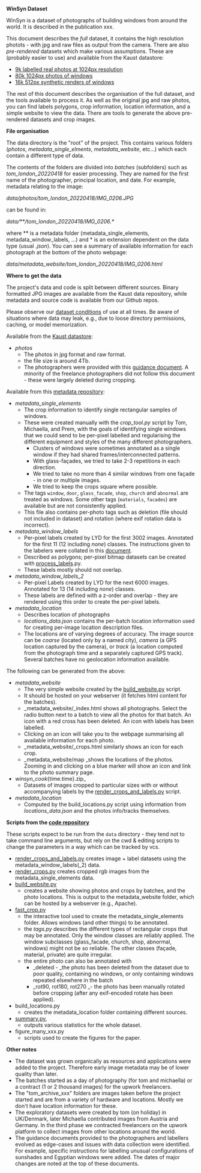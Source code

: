 
**WinSyn Dataset**

WinSyn is a dataset of photographs of building windows from around the world. It is described in the publication xxx. 

This document describes the _full_ dataset, it contains the high resolution photots - with jpg and raw files as output from the camera. There are also _pre-rendered_ datasets which make various assumptions. These are (probably easier to use) and available from the Kaust datastore:

* [9k labelled real photos at 1024px resolution]()
* [80k 1024px photos of windows]()
* [16k 512px synthetic renders of windows]()

The rest of this document describes the organisation of the full dataset, and the tools available to process it. As well as the original jpg and raw photos, you can find labels polygons, crop information, location information, and a simple website to view the data. There are tools to generate the above pre-rendered datasets and crop images.

**File organisation** 

The data directory is the "root" of the project. This contains various folders (_photos_, _metadata_single_elments_, _metadata_website_, etc…) which each contain a different type of data.  
 
The contents of the folders are divided into _batches_ (subfolders) such as _tom_london_20220418_ for easier processing. They are named for the first name of the photographer, principal location, and date. For example, metadata relating to the image:

 _data/photos/tom_london_20220418/IMG_0206.JPG_ 

can be found in:

_data/**/tom_london_20220418/IMG_0206.*_

where ** is a metadata folder (metadata_single_elements, metadata_window_labels, ...) and * is an extension dependent on the data type (usual ._json_). You can see a summary of available information for each photograph at the bottom of the photo webpage: 

_data/metadata_website/tom_london_20220418/IMG_0206.html_

**Where to get the data** 
 
The project's data and code is split between different sources. Binary formatted JPG images are available from the Kaust data repository, while metadata and source code is available from our Github repos. 

Please observe our [dataset conditions](http://todo.com) of use at all times. Be aware of situations where data may leak, e.g., due to loose directory permissions, caching, or model memorization. 

Available from the [Kaust datastore](https://repository.kaust.edu.sa/):

* _photos_
    * The photos in jpg format and raw format.
    * the file size is around 4Tb.
    <!--- * Any GPS tracks recorded during photo creation. These have assorted names.  (no current plan to release these) -->
    * The photographers were provided with this [guidance document](https://docs.google.com/document/d/1_wCHtkXmdSMRhZUC7USt_LlgJ8gygK6s6dNCVQnCpM8/edit). A minority of the freelance photographers did not follow this document - these were largely deleted during cropping.
<!-- Due to the large size, the RAW images are available only upon demand. Currently this involves sending a USB harddisk and FedEx box to Kaust and we'll clone the dataset and return it to you. Please contact us to discuss this option! (now on globus) -->

Available from this [metadata repository](https://github.com/twak/winsyn_metadata):

* _metadata_single_elements_
    * The crop information to identify single rectangular samples of windows.
    * These were created manually with the _crop_tool.py_ script by Tom, Michaella, and Prem, with the goals of identifying single windows that we could send to be per-pixel labelled and regularising the different equipment and styles of the many different photographers.
        * Clusters of windows were sometimes annotated as a single window if they had shared frames/interconnected patterns.
        * With glass-façades, we tried to take 2-3 repetitions in each direction.
        * We tried to take no more than 4 similar windows from one façade - in one or multiple images.
        * We tried to keep the crops square where possible.
    * The tags `window`, `door`, `glass_facade`, `shop`, `church` and `abnormal` are treated as windows. Some other tags (`materials`, `facades`) are available but are not consistently applied.
    * This file also contains per-photo tags such as deletion (file should not included in dataset) and rotation (where exif rotation data is incorrect).
* _metadata_window_labels_
    * Per-pixel labels created by LYD for the first 3002 images. Annotated for the first 11 (12 including _none_) classes. The instructions given to the labelers were collated in this [document](https://docs.google.com/document/d/1IXjsb6ZTtXJi8b5uPmS9S6IpxSV1OTaU4FDAbcrAxiw/edit).
    * Described as polygons; per-pixel bitmap datasets can be created with [process_labels](https://github.com/twak/fast_crop/blob/master/process_labels.py).py.
    * These labels mostly should not overlap.
* _metadata_window_labels_2_
    * Per-pixel Labels created by LYD for the next 6000 images. Annotated for 13 (14 including _none_) classes. 
    * These labels are defined with a z-order and overlap - they are rendered using this order to create the per-pixel labels.
* _metadata_location_
    * Describes location of photographs
    * _locations_data.json_ contains the per-batch location information used for creating per-image location description files.
    * The locations are of varying degrees of accuracy. The image source can be _coarse_ (located only by a named city), _camera_ (a GPS location captured by the camera), or _track_ (a location computed from the photograph time and a separately captured GPS track). Several batches have no geolocation information available.


The following can be generated from the above:

* _metadata_website_
    * The very simple website created by the [build_website.py](https://github.com/twak/fast_crop/blob/master/build_website.py) script.
    * It should be hosted on your webserver (it fetches html content for the batches).
    * _metadata_website/_index.html shows all photographs. Select the radio button next to a batch to view all the photos for that batch. An icon with a red cross has been deleted. An icon with labels has been labelled.
    * Clicking on an icon will take you to the webpage summarising all available information for each photo.
    * _metadata_website/_crops.html similarly shows an icon for each crop.
    * _metadata_website/map _shows the locations of the photos. Zooming in and clicking on a blue marker will show an icon and link to the photo summary page.
* _winsyn_cook_{time.time}.zip_
    * Datasets of images cropped to particular sizes with or without accompanying labels by the [render_crops_and_labels.py](https://github.com/twak/fast_crop/blob/master/render_crops_and_labels.py)  script.
* _metadata_location_
    * Computed by the build_locations.py script using information from _locations_data.json_ and the photos info/tracks themselves.

**Scripts from the [code repository](https://github.com/twak/fast_crop)**

These scripts expect to be run from the `data` directory - they tend not to take command line arguments, but rely on the cwd & editing scripts to change the parameters in a way which can be tracked by vcs. 

* [render_crops_and_labels.py](https://github.com/twak/fast_crop/blob/master/render_crops_and_labels.py) creates image + label datasets using the metadata_window_labels(_2) data.
* [render_crops.py](https://github.com/twak/fast_crop/blob/master/render_crops.py) creates cropped rgb images from the metadata_single_elements data.
* [build_website.py](https://github.com/twak/fast_crop/blob/master/build_website.py)
    * creates a website showing photos and crops by batches, and the photo locations. This is output to the metadata_website folder, which can be hosted by a webserver (e.g., Apache).
* [fast_crop.py](https://github.com/twak/fast_crop/blob/master/crop_tool.py)
    * the interactive tool used to create the metadata_single_elements folder. Allows windows (and other things) to be annotated.
    * the _tags.py_ describes the different types of rectangular crops that may be annotated. Only the window classes are reliably applied. The window subclasses  (glass_facade, church, shop, abnormal, windows) might not be so reliable. The other classes (façade, material, private) are quite irregular.
    * the entire photo can also be annotated with 
        * _deleted - _the photo has been deleted from the dataset due to poor quality, containing no windows, or only containing windows repeated elsewhere in the batch
        * _rot90, rot180, rot270 _- the photo has been manually rotated before cropping (after any exif-encoded rotate has been applied).
* build_locations.py
    * creates the metadata_location folder containing different sources.
* [summary.py](https://github.com/twak/fast_crop/blob/master/summary.py), 
    * outputs various statistics for the whole dataset.
* figure_many_xxx.py
    * scripts used to create the figures for the paper.

**Other notes**

* The dataset was grown organically as resources and applications were added to the project. Therefore early image metadata may be of lower quality than later. 
* The batches started as a day of photography (for tom and michaella) or a contract (1 or 2 thousand images) for the upwork freelancers. 
* The "tom_archive_xxx" folders are images taken before the project started and are from a variety of hardware and locations. Mostly we don't have location information for these.
* The exploratory datasets were created by tom (on holiday) in UK/Denmark, later Michaella contributed images from Austria and Germany. In the third phase we contracted freelancers on the upwork platform to collect images from other locations around the world.
* The guidance documents provided to the photographers and labellers evolved as edge-cases and issues with data collection were identified. For example, specific instructions for labelling unusual configurations of sunshades and Egyptian windows were added. The dates of major changes are noted at the top of these documents.
